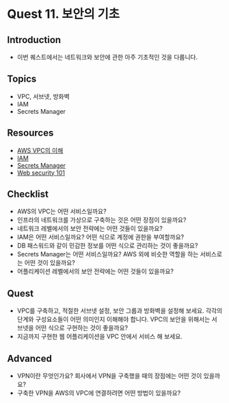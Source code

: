 # Quest 11. 보안의 기초

## Introduction
* 이번 퀘스트에서는 네트워크와 보안에 관한 아주 기초적인 것을 다룹니다.

## Topics
* VPC, 서브넷, 방화벽
* IAM
* Secrets Manager

## Resources
* [AWS VPC의 이해](https://www.44bits.io/ko/post/understanding_aws_vpc)
* [IAM](https://docs.aws.amazon.com/ko_kr/IAM/latest/UserGuide/introduction.html)
* [Secrets Manager](https://aws.amazon.com/ko/secrets-manager/)
* [Web security 101](https://blog.logrocket.com/web-security-101/)

## Checklist
* AWS의 VPC는 어떤 서비스일까요?
* 인프라의 네트워크를 가상으로 구축하는 것은 어떤 장점이 있을까요?
* 네트워크 레벨에서의 보안 전략에는 어떤 것들이 있을까요?
* IAM은 어떤 서비스일까요? 어떤 식으로 계정에 권한을 부여할까요?
* DB 패스워드와 같이 민감한 정보를 어떤 식으로 관리하는 것이 좋을까요?
* Secrets Manager는 어떤 서비스일까요? AWS 외에 비슷한 역할을 하는 서비스로는 어떤 것이 있을까요?
* 어플리케이션 레벨에서의 보안 전략에는 어떤 것들이 있을까요?

## Quest
* VPC를 구축하고, 적절한 서브넷 설정, 보안 그룹과 방화벽을 설정해 보세요. 각각의 단계와 구성요소들이 어떤 의미인지 이해해야 합니다. VPC의 보안을 위해서는 서브넷을 어떤 식으로 구현하는 것이 좋을까요?
* 지금까지 구현한 웹 어플리케이션을 VPC 안에서 서비스 해 보세요.

## Advanced
* VPN이란 무엇인가요? 회사에서 VPN을 구축했을 때의 장점에는 어떤 것이 있을까요?
* 구축한 VPN을 AWS의 VPC에 연결하려면 어떤 방법이 있을까요?
